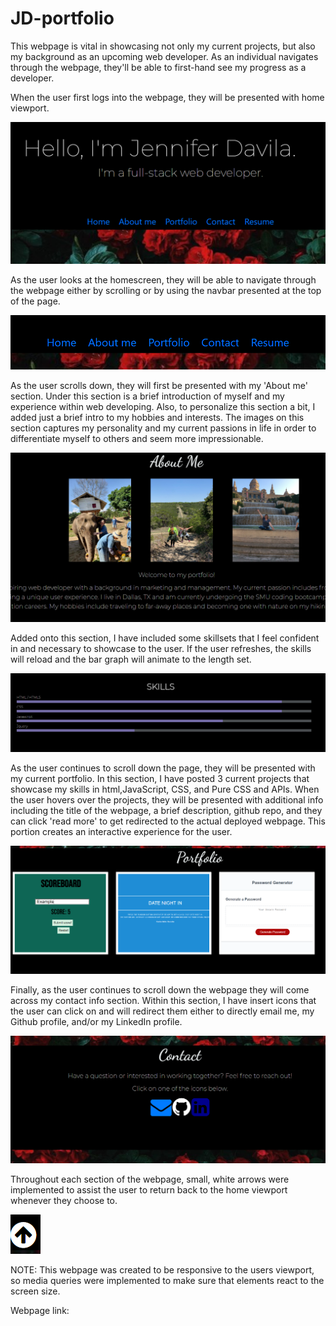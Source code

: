 # JD-portfolio
This webpage is vital in showcasing not only my current projects, but also my background as an upcoming web developer. As an individual navigates through the webpage, they'll be able to first-hand see my progress as a developer.

When the user first logs into the webpage, they will be presented with home viewport.

![This image shows the first viewport the user sees when first getting onto the website](https://raw.githubusercontent.com/pazjenni04/JD-portfolio/main/images/intro-page_img.PNG)

As the user looks at the homescreen, they will be able to navigate through the webpage either by scrolling or by using the navbar presented at the top of the page.

![This image shows the navbar and the different options that the user can choose from.  The user can press 'home', 'About me', 'Portfolio', 'Contact', or 'Resume'](https://raw.githubusercontent.com/pazjenni04/JD-portfolio/main/images/navbar-img.PNG)

As the user scrolls down, they will first be presented with my 'About me' section. Under this section is a brief introduction of myself and my experience within web developing. Also, to personalize this section a bit, I added just a brief intro to my hobbies and interests. The images on this section captures my personality and my current passions in life in order to differentiate myself to others and seem more impressionable.

![This image shows the section 'About me'](https://raw.githubusercontent.com/pazjenni04/JD-portfolio/main/images/about-me_img.PNG)

Added onto this section, I have included some skillsets that I feel confident in and necessary to showcase to the user.  If the user refreshes, the skills will reload and the bar graph will animate to the length set.

![This image shows the skills section within the 'About me'](https://raw.githubusercontent.com/pazjenni04/JD-portfolio/main/images/skills-img.PNG)

As the user continues to scroll down the page, they will be presented with my current portfolio.  In this section, I have posted 3 current projects that showcase my skills in  html,JavaScript, CSS, and Pure CSS and APIs.  When the user hovers over the projects, they will be presented with additional info including the title of the webpage, a brief description, github repo, and they can click 'read more' to get redirected to the actual deployed webpage.  This portion creates an interactive experience for the user.

![This image shows examples of the projects within my portfolio](https://raw.githubusercontent.com/pazjenni04/JD-portfolio/main/images/portfolio-img.PNG)

Finally, as the user continues to scroll down the webpage they will come across my contact info section.  Within this section, I have insert icons that the user can click on and will redirect them either to directly email me, my Github profile, and/or my LinkedIn profile.

![This image shows the contact section within the webpage.  User can click on one of the presented icons to contact me either via email, github profile, or LinkedIn](https://raw.githubusercontent.com/pazjenni04/JD-portfolio/main/images/contact-img.PNG)

Throughout each section of the webpage, small, white arrows were implemented to assist the user to return back to the home viewport whenever they choose to.

![This image shows a picture of the arrow that the user can use to return to the home viewport](https://raw.githubusercontent.com/pazjenni04/JD-portfolio/main/images/return-img.PNG)

NOTE: This webpage was created to be responsive to the users viewport, so media queries were implemented to make sure that elements react to the screen size.

Webpage link: 
